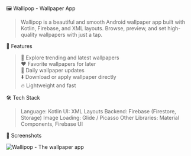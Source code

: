 🖼️ Wallipop - Wallpaper App

>Wallipop is a beautiful and smooth Android wallpaper app built with Kotlin, Firebase, and XML layouts. Browse, preview, and set high-quality wallpapers with just a tap.

🚀 Features

>🎨 Explore trending and latest wallpapers                                                                                                                                                                               
>❤️ Favorite wallpapers for later                                                                                                                                                                                        
>🔄 Daily wallpaper updates                                                                                                                                                                                              
>⬇️ Download or apply wallpaper directly                                                                                                                                                                                 
>🔥 Lightweight and fast                                                                                                                                                                                                 

🛠️ Tech Stack

>Language: Kotlin
>UI: XML Layouts
>Backend: Firebase (Firestore, Storage)
>Image Loading: Glide / Picasso
>Other Libraries: Material Components, Firebase UI

📸 Screenshots

![Wallipop - The wallpaper app](https://github.com/user-attachments/assets/fa8135c0-3442-43c8-a681-fb1970d0ad47)
